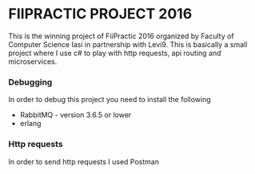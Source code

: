 FIIPRACTIC PROJECT 2016
=======================

This is the winning project of FiiPractic 2016 organized by Faculty of Computer Science Iasi in partnership with Levi9.
This is basically a small project where I use c# to play with http requests, api routing and microservices.

### Debugging

In order to debug this project you need to install the following

* RabbitMQ - version 3.6.5 or lower
* erlang 

### Http requests

In order to send http requests I used Postman
